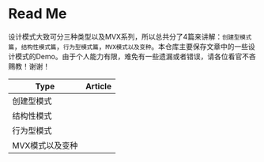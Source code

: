 
# Read Me

设计模式大致可分三种类型以及MVX系列，所以总共分了4篇来讲解：`创建型模式篇`，`结构性模式篇`，`行为型模式篇`，`MVX模式以及变种`。本仓库主要保存文章中的一些设计模式的Demo。由于个人能力有限，难免有一些遗漏或者错误，请各位看官不吝赐教！谢谢！

Type | Article
---|---
创建型模式 | 
结构性模式 | 
行为型模式 |
MVX模式以及变种 |


